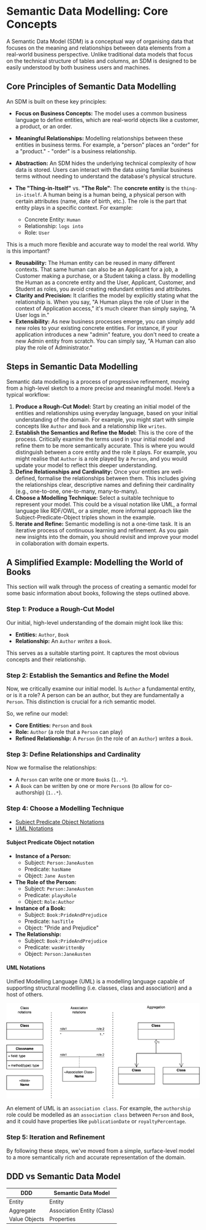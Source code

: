 # Semantic Data Modelling: Core Concepts

A Semantic Data Model (SDM) is a conceptual way of organising data that focuses on the meaning and relationships between data elements from a real-world business perspective. Unlike traditional data models that focus on the technical structure of tables and columns, an SDM is designed to be easily understood by both business users and machines.

## Core Principles of Semantic Data Modelling

An SDM is built on these key principles:

* **Focus on Business Concepts:** The model uses a common business language to define entities, which are real-world objects like a customer, a product, or an order.
* **Meaningful Relationships:** Modelling relationships between these entities in business terms. For example, a "person" places an "order" for a "product." - "order" is a business relationship.
* **Abstraction:** An SDM hides the underlying technical complexity of how data is stored. Users can interact with the data using familiar business terms without needing to understand the database's physical structure.
* **The "Thing-in-Itself"** vs. **"The Role"**: The **concrete entity** is the `thing-in-itself`. A human being is a human being, a physical person with certain attributes (name, date of birth, etc.). The role is the part that entity plays in a specific context. For example:

  * Concrete Entity: `Human`
  * Relationship: `logs into`
  * Role: `User`

This is a much more flexible and accurate way to model the real world. Why is this important?

* **Reusability:** The Human entity can be reused in many different contexts. That same human can also be an Applicant for a job, a Customer making a purchase, or a Student taking a class. By modelling the Human as a concrete entity and the User, Applicant, Customer, and Student as roles, you avoid creating redundant entities and attributes.
* **Clarity and Precision:** It clarifies the model by explicitly stating what the relationship is. When you say, "A Human plays the role of User in the context of Application access," it's much clearer than simply saying, "A User logs in."
* **Extensibility:** As new business processes emerge, you can simply add new roles to your existing concrete entities. For instance, if your application introduces a new "admin" feature, you don't need to create a new Admin entity from scratch. You can simply say, "A Human can also play the role of Administrator."

## Steps in Semantic Data Modelling

Semantic data modelling is a process of progressive refinement, moving from a high-level sketch to a more precise and meaningful model. Here’s a typical workflow:

1. **Produce a Rough-Cut Model:** Start by creating an initial model of the entities and relationships using everyday language, based on your initial understanding of the domain. For example, you might start with simple concepts like `Author` and `Book` and a relationship like `writes`.
2. **Establish the Semantics and Refine the Model:** This is the core of the process. Critically examine the terms used in your initial model and refine them to be more semantically accurate. This is where you would distinguish between a core entity and the role it plays. For example, you might realise that `Author` is a role played by a `Person`, and you would update your model to reflect this deeper understanding.
3. **Define Relationships and Cardinality:** Once your entities are well-defined, formalise the relationships between them. This includes giving the relationships clear, descriptive names and defining their cardinality (e.g., one-to-one, one-to-many, many-to-many).
4. **Choose a Modelling Technique:** Select a suitable technique to represent your model. This could be a visual notation like UML, a formal language like RDF/OWL, or a simpler, more informal approach like the Subject-Predicate-Object triples shown in the example.
5. **Iterate and Refine:** Semantic modelling is not a one-time task. It is an iterative process of continuous learning and refinement. As you gain new insights into the domain, you should revisit and improve your model in collaboration with domain experts.

## A Simplified Example: Modelling the World of Books

This section will walk through the process of creating a semantic model for some basic information about books, following the steps outlined above.

### Step 1: Produce a Rough-Cut Model

Our initial, high-level understanding of the domain might look like this:

* **Entities:** `Author`, `Book`
* **Relationship:** An `Author` *writes* a `Book`.

This serves as a suitable starting point. It captures the most obvious concepts and their relationship.

### Step 2: Establish the Semantics and Refine the Model

Now, we critically examine our initial model. Is `Author` a fundamental entity, or is it a role? A person can be an author, but they are fundamentally a `Person`. This distinction is crucial for a rich semantic model.

So, we refine our model:

* **Core Entities:** `Person` and `Book`
* **Role:** `Author` (a role that a `Person` can play)
* **Refined Relationship:** A `Person` (in the role of an `Author`) *writes* a `Book`.

### Step 3: Define Relationships and Cardinality

Now we formalise the relationships:

* A `Person` can write one or more `Book`s (`1..*`).
* A `Book` can be written by one or more `Person`s (to allow for co-authorship) (`1..*`).

### Step 4: Choose a Modelling Technique

* [Subject Predicate Object Notations](#subject-predicate-object-notation)
* [UML Notations](#uml-notations)

#### Subject Predicate Object notation

* **Instance of a Person:**
  * Subject: `Person:JaneAusten`
  * Predicate: `hasName`
  * Object: `Jane Austen`
* **The Role of the Person:**
  * Subject: `Person:JaneAusten`
  * Predicate: `playsRole`
  * Object: `Role:Author`
* **Instance of a Book:**
  * Subject: `Book:PrideAndPrejudice`
  * Predicate: `hasTitle`
  * Object: "Pride and Prejudice"
* **The Relationship:**
  * Subject: `Book:PrideAndPrejudice`
  * Predicate: `wasWrittenBy`
  * Object: `Person:JaneAusten`

#### UML Notations

Unified Modelling Language (UML) is a modelling language capable of supporting structural modelling (i.e. classes, class and association) and a host of others.

![img class notation](../assets/img/uml-class.png)

An element of UML is an `association class`. For example, the `authorship` role could be modelled as an `association class` between `Person` and `Book`, and it could have properties like `publicationDate` or `royaltyPercentage`.

### Step 5: Iteration and Refinement

By following these steps, we've moved from a simple, surface-level model to a more semantically rich and accurate representation of the domain.

## DDD vs Semantic Data Model

| DDD | Semantic Data Model |
| --- | --- |
| Entity | Entity |
| Aggregate | Association Entity (Class) |
| Value Objects | Properties  |
